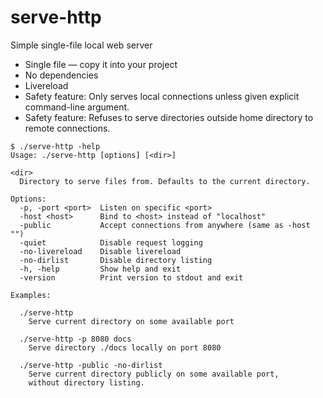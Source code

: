 # serve-http

Simple single-file local web server

- Single file — copy it into your project
- No dependencies
- Livereload
- Safety feature: Only serves local connections unless given explicit command-line argument.
- Safety feature: Refuses to serve directories outside home directory to remote connections.


```
$ ./serve-http -help
Usage: ./serve-http [options] [<dir>]

<dir>
  Directory to serve files from. Defaults to the current directory.

Options:
  -p, -port <port>  Listen on specific <port>
  -host <host>      Bind to <host> instead of "localhost"
  -public           Accept connections from anywhere (same as -host "")
  -quiet            Disable request logging
  -no-livereload    Disable livereload
  -no-dirlist       Disable directory listing
  -h, -help         Show help and exit
  -version          Print version to stdout and exit

Examples:

  ./serve-http
    Serve current directory on some available port

  ./serve-http -p 8080 docs
    Serve directory ./docs locally on port 8080

  ./serve-http -public -no-dirlist
    Serve current directory publicly on some available port,
    without directory listing.

```
